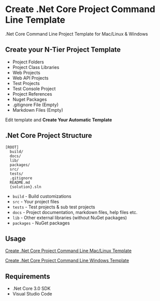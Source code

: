 # Create .Net Core Project Command Line Template #

.Net Core Command Line Project Template for Mac/Linux & Windows

## Create your **N-Tier** Project Template ##

* Project Folders
* Project Class Libraries
* Web Projects
* Web API Projects
* Test Projects
* Test Console Project
* Project References
* Nuget Packages
* .gitignore File (Empty)
* Markdown Files (Empty)

Edit template and **Create Your Automatic Template** 


## .Net Core Project Structure ##
```
[ROOT]
  build/
  docs/
  lib/
  packages/
  src/
  tests/
  .gitignore
  README.md
  {solution}.sln
```

- `build` - Build customizations
- `src` - Your project files
- `tests` - Test projects & sub test projects
- `docs` - Project documentation, markdown files, help files etc.
- `lib` - Other external libraries (without NuGet packages)
- `packages` - NuGet packages

## Usage ##
[Create .Net Core Project Command Line Mac/Linux Template](./Mac-Linux/README.md)

[Create .Net Core Project Command Line Windows Template](./Windows/README.md)

## Requirements ##
* .Net Core 3.0 SDK
* Visual Studio Code
